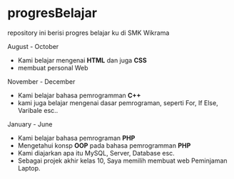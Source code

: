 # progresBelajar
repository ini berisi progres belajar ku di SMK Wikrama

August - October
- Kami belajar mengenai **HTML** dan juga **CSS**
- membuat personal Web

November - December
- Kami belajar bahasa pemrogramman **C++**
- kami juga belajar mengenai dasar pemrograman, seperti For, If Else, Varibale esc..

January - June
- Kami belajar bahasa pemrograman **PHP**
- Mengetahui konsp **OOP** pada bahasa pemrogramman **PHP**
- Kami diajarkan apa itu MySQL, Server, Database esc.
- Sebagai projek akhir kelas 10, Saya memilih membuat web Peminjaman Laptop.
